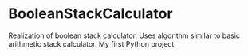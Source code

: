 # BooleanStackCalculator
Realization of boolean stack calculator. Uses algorithm similar to basic arithmetic stack calculator. My first Python project
